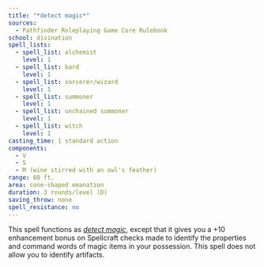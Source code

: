 ```yaml
---
title: "*detect magic*"
sources:
  - Pathfinder Roleplaying Game Core Rulebook
school: divination
spell_lists:
  - spell_list: alchemist
    level: 1
  - spell_list: bard
    level: 1
  - spell_list: sorcerer/wizard
    level: 1
  - spell_list: summoner
    level: 1
  - spell_list: unchained summoner
    level: 1
  - spell_list: witch
    level: 1
casting_time: 1 standard action
components:
  - V
  - S
  - M (wine stirred with an owl's feather)
range: 60 ft.
area: cone-shaped emanation
duration: 3 rounds/level (D)
saving_throw: none
spell_resistance: no
---
```


This spell functions as [*detect magic*](/spells/detect-magic/), except that it gives you a +10 enhancement bonus on Spellcraft checks made to identify the properties and command words of magic items in your possession. This spell does not allow you to identify artifacts.
